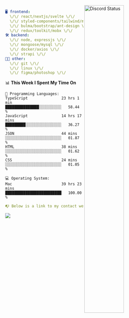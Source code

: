 
<a href="https://discord.com/users/279302975371870218" target="_blank">
    <img width="50%" align="right" alt="Discord Status" src="https://lanyard.cnrad.dev/api/279302975371870218?bg=161B22&borderRadius=5px%205px%200%200&hideTimestamp=true&idleMessage=Just%20chillin%27%20at%20the%20moment&animated=true">
</a>

```yaml
🖥️ frontend: 
  \/\/ react/nextjs/svelte \/\/
  \/\/ styled-components/tailwind/mui/
  \/\/ bulma/bootstrap/ant-design \/\/
  \/\/ redux/toolkit/mobx \/\/
🛠 backend: 
  \/\/ node, expressjs \/\/
  \/\/ mongoose/mysql \/\/
  \/\/ docker/axios \/\/
  \/\/ strapi \/\/
👨‍💻 other: 
  \/\/ git \/\/ 
  \/\/ linux \/\/
  \/\/ figma/photoshop \/\/
```
<!--START_SECTION:waka-->
📊 **This Week I Spent My Time On** 

```text
💬 Programming Languages: 
TypeScript               23 hrs 1 min        ███████████████░░░░░░░░░░   58.44 % 
JavaScript               14 hrs 17 mins      █████████░░░░░░░░░░░░░░░░   36.27 % 
JSON                     44 mins             ░░░░░░░░░░░░░░░░░░░░░░░░░   01.87 % 
HTML                     38 mins             ░░░░░░░░░░░░░░░░░░░░░░░░░   01.62 % 
CSS                      24 mins             ░░░░░░░░░░░░░░░░░░░░░░░░░   01.05 % 

💻 Operating System: 
Mac                      39 hrs 23 mins      █████████████████████████   100.00 % 
```


<!--END_SECTION:waka-->
```yaml
📭 Below is a link to my contact website 
```
<a href="https://mxns.xyz" target="_black"> <img src="https://img.shields.io/badge/website-161B22?style=for-the-badge&logo=About.me&logoColor=white"></img> <a/>
